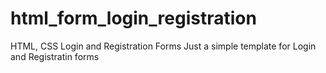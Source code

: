 # html_form_login_registration
HTML, CSS Login and Registration Forms
Just a simple template for Login and Registratin forms
